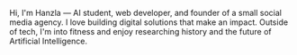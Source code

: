 Hi, I'm Hanzla — AI student, web developer, and founder of a small social media agency. 
I love building digital solutions that make an impact. Outside of tech, I'm into fitness and enjoy researching history and the future of Artificial Intelligence.
<!---
HANZLA3912/HANZLA3912 is a ✨ special ✨ repository because its `README.md` (this file) appears on your GitHub profile.
You can click the Preview link to take a look at your changes.
--->
